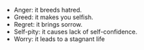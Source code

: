 * Anger: it breeds hatred.
* Greed: it makes you selfish.
* Regret: it brings sorrow.
* Self-pity: it causes lack of self-confidence.
* Worry: it leads to a stagnant life
